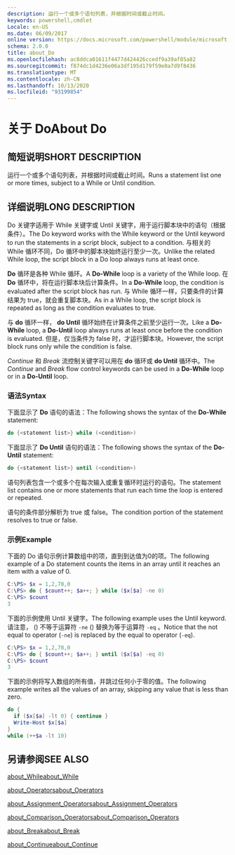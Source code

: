 ```yaml
---
description: 运行一个或多个语句列表，并根据时间或截止时间。
keywords: powershell,cmdlet
Locale: en-US
ms.date: 06/09/2017
online version: https://docs.microsoft.com/powershell/module/microsoft.powershell.core/about/about_do?view=powershell-6&WT.mc_id=ps-gethelp
schema: 2.0.0
title: about_Do
ms.openlocfilehash: ac8ddca01611f4477d424426ccedf9a39af85a82
ms.sourcegitcommit: f874dc1d4236e06a3df195d179f59e0a7d9f8436
ms.translationtype: MT
ms.contentlocale: zh-CN
ms.lasthandoff: 10/13/2020
ms.locfileid: "93199854"
---
```

# <a name="about-do"></a><span data-ttu-id="a76b7-104">关于 Do</span><span class="sxs-lookup"><span data-stu-id="a76b7-104">About Do</span></span>

## <a name="short-description"></a><span data-ttu-id="a76b7-105">简短说明</span><span class="sxs-lookup"><span data-stu-id="a76b7-105">SHORT DESCRIPTION</span></span>
<span data-ttu-id="a76b7-106">运行一个或多个语句列表，并根据时间或截止时间。</span><span class="sxs-lookup"><span data-stu-id="a76b7-106">Runs a statement list one or more times, subject to a While or Until condition.</span></span>

## <a name="long-description"></a><span data-ttu-id="a76b7-107">详细说明</span><span class="sxs-lookup"><span data-stu-id="a76b7-107">LONG DESCRIPTION</span></span>

<span data-ttu-id="a76b7-108">Do 关键字适用于 While 关键字或 Until 关键字，用于运行脚本块中的语句（根据条件）。</span><span class="sxs-lookup"><span data-stu-id="a76b7-108">The Do keyword works with the While keyword or the Until keyword to run the statements in a script block, subject to a condition.</span></span> <span data-ttu-id="a76b7-109">与相关的 While 循环不同，Do 循环中的脚本块始终运行至少一次。</span><span class="sxs-lookup"><span data-stu-id="a76b7-109">Unlike the related While loop, the script block in a Do loop always runs at least once.</span></span>

<span data-ttu-id="a76b7-110">**Do** 循环是各种 While 循环。</span><span class="sxs-lookup"><span data-stu-id="a76b7-110">A **Do-While** loop is a variety of the While loop.</span></span> <span data-ttu-id="a76b7-111">在 **Do** 循环中，将在运行脚本块后计算条件。</span><span class="sxs-lookup"><span data-stu-id="a76b7-111">In a **Do-While** loop, the condition is evaluated after the script block has run.</span></span> <span data-ttu-id="a76b7-112">与 While 循环一样，只要条件的计算结果为 true，就会重复脚本块。</span><span class="sxs-lookup"><span data-stu-id="a76b7-112">As in a While loop, the script block is repeated as long as the condition evaluates to true.</span></span>

<span data-ttu-id="a76b7-113">与 **do** 循环一样， **do Until** 循环始终在计算条件之前至少运行一次。</span><span class="sxs-lookup"><span data-stu-id="a76b7-113">Like a **Do-While** loop, a **Do-Until** loop always runs at least once before the condition is evaluated.</span></span> <span data-ttu-id="a76b7-114">但是，仅当条件为 false 时，才运行脚本块。</span><span class="sxs-lookup"><span data-stu-id="a76b7-114">However, the script block runs only while the condition is false.</span></span>

<span data-ttu-id="a76b7-115">*Continue* 和 *Break* 流控制关键字可以用在 **do** 循环或 **do Until** 循环中。</span><span class="sxs-lookup"><span data-stu-id="a76b7-115">The *Continue* and *Break* flow control keywords can be used in a **Do-While** loop or in a **Do-Until** loop.</span></span>

### <a name="syntax"></a><span data-ttu-id="a76b7-116">语法</span><span class="sxs-lookup"><span data-stu-id="a76b7-116">Syntax</span></span>

<span data-ttu-id="a76b7-117">下面显示了 **Do** 语句的语法：</span><span class="sxs-lookup"><span data-stu-id="a76b7-117">The following shows the syntax of the **Do-While** statement:</span></span>

```powershell
do {<statement list>} while (<condition>)
```

<span data-ttu-id="a76b7-118">下面显示了 **Do Until** 语句的语法：</span><span class="sxs-lookup"><span data-stu-id="a76b7-118">The following shows the syntax of the **Do-Until** statement:</span></span>

```powershell
do {<statement list>} until (<condition>)
```

<span data-ttu-id="a76b7-119">语句列表包含一个或多个在每次输入或重复循环时运行的语句。</span><span class="sxs-lookup"><span data-stu-id="a76b7-119">The statement list contains one or more statements that run each time the loop is entered or repeated.</span></span>

<span data-ttu-id="a76b7-120">语句的条件部分解析为 true 或 false。</span><span class="sxs-lookup"><span data-stu-id="a76b7-120">The condition portion of the statement resolves to true or false.</span></span>

### <a name="example"></a><span data-ttu-id="a76b7-121">示例</span><span class="sxs-lookup"><span data-stu-id="a76b7-121">Example</span></span>

<span data-ttu-id="a76b7-122">下面的 Do 语句示例计算数组中的项，直到到达值为0的项。</span><span class="sxs-lookup"><span data-stu-id="a76b7-122">The following example of a Do statement counts the items in an array until it reaches an item with a value of 0.</span></span>

```powershell
C:\PS> $x = 1,2,78,0
C:\PS> do { $count++; $a++; } while ($x[$a] -ne 0)
C:\PS> $count
3
```

<span data-ttu-id="a76b7-123">下面的示例使用 Until 关键字。</span><span class="sxs-lookup"><span data-stu-id="a76b7-123">The following example uses the Until keyword.</span></span> <span data-ttu-id="a76b7-124">请注意， () 不等于运算符 `-ne` () 替换为等于运算符 `-eq` 。</span><span class="sxs-lookup"><span data-stu-id="a76b7-124">Notice that the not equal to operator (`-ne`) is replaced by the equal to operator (`-eq`).</span></span>

```powershell
C:\PS> $x = 1,2,78,0
C:\PS> do { $count++; $a++; } until ($x[$a] -eq 0)
C:\PS> $count
3
```

<span data-ttu-id="a76b7-125">下面的示例将写入数组的所有值，并跳过任何小于零的值。</span><span class="sxs-lookup"><span data-stu-id="a76b7-125">The following example writes all the values of an array, skipping any value that is less than zero.</span></span>

```powershell
do {
  if ($x[$a] -lt 0) { continue }
  Write-Host $x[$a]
}
while (++$a -lt 10)
```

## <a name="see-also"></a><span data-ttu-id="a76b7-126">另请参阅</span><span class="sxs-lookup"><span data-stu-id="a76b7-126">SEE ALSO</span></span>

[<span data-ttu-id="a76b7-127">about_While</span><span class="sxs-lookup"><span data-stu-id="a76b7-127">about_While</span></span>](about_While.md)

[<span data-ttu-id="a76b7-128">about_Operators</span><span class="sxs-lookup"><span data-stu-id="a76b7-128">about_Operators</span></span>](about_Operators.md)

[<span data-ttu-id="a76b7-129">about_Assignment_Operators</span><span class="sxs-lookup"><span data-stu-id="a76b7-129">about_Assignment_Operators</span></span>](about_Assignment_Operators.md)

[<span data-ttu-id="a76b7-130">about_Comparison_Operators</span><span class="sxs-lookup"><span data-stu-id="a76b7-130">about_Comparison_Operators</span></span>](about_Comparison_Operators.md)

[<span data-ttu-id="a76b7-131">about_Break</span><span class="sxs-lookup"><span data-stu-id="a76b7-131">about_Break</span></span>](about_Break.md)

[<span data-ttu-id="a76b7-132">about_Continue</span><span class="sxs-lookup"><span data-stu-id="a76b7-132">about_Continue</span></span>](about_Continue.md)
